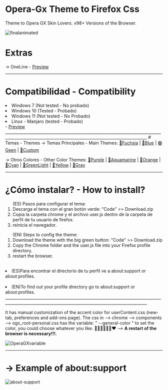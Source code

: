 # Opera-Gx Theme to Firefox Css
Theme to Opera GX Skin Lovers. v98+ Versions of the Browser.

![finalanimated](https://user-images.githubusercontent.com/22057609/156902551-7bb9ee28-2505-44f1-8c26-72bb994c9610.png)

# Extras 
-> OneLine - <a href ="https://i.imgur.com/83Jp3VM.png">Preview</a>
____________________________________________________________________________________________________________________________________________________
# Compatibilidad - Compatibility 
<li>Windows 7 (Not tested - No probado)</li>
<li>Windows 10 (Tested - Probado)</li>
<li>Windows 11 (Not tested - No Probado)</li>
<li>Linux - Manjaro (tested - Probado)</li> - <a href="https://i.imgur.com/bDKNoBn.png">Preview</a>
_____________________________________________________________________________________________________________________________________________________
# Temas - Themes
-> Temas Principales - Main Themes: <a href= "https://addons.mozilla.org/es/firefox/addon/beautiful-opera-gx-fucsia/">🔴Fuchsia</a> | <a href= "https://addons.mozilla.org/es/firefox/addon/beautiful-opera-gx-blue/">🔵Blue</a> | <a href= "https://addons.mozilla.org/es/firefox/addon/beautiful-gx-green/">🟢Geen</a> | <a href= "https://addons.mozilla.org/es/firefox/addon/hexadorsip_operagx-2020/">🌈Custom</a> 

-> Otros Colores - Other Color Themes: <a href= "https://addons.mozilla.org/es/firefox/addon/opera-gx-witchcraft-purple/"> 💜Purple</a> | <a href= "https://addons.mozilla.org/es/firefox/addon/opera-gx-electric-aquamarine/"> 💚Aquamarine</a> | <a href= "https://addons.mozilla.org/es/firefox/addon/opera-gx-ember-orange/"> 🦧Orange</a> | <a href= "https://addons.mozilla.org/es/firefox/addon/opera-gx-frozen-cyan/"> 💠Cyan</a> | <a href= "https://addons.mozilla.org/es/firefox/addon/opera-gx-level-up-green/"> 🍏GreenLight</a> | <a href= "https://addons.mozilla.org/es/firefox/addon/opera-gx-stamina-yellow/"> 💛Yellow</a> | <a href= "https://addons.mozilla.org/es/firefox/addon/opera-gx-wizard-grey/"> 🗻Gray</a>
_____________________________________________________________________________________________________________________________________________________
# ¿Cómo instalar? - How to install?

<ol>(ES) Pasos para configurar el tema:

   <li>Descarga el tema con el gran botón verde: "Code" >> Download.zip</li>
   <li>Copia la carpeta chrome y el archivo user.js dentro de la carpeta de perfil de tu usuario de firefox.</li>
   <li>reinicia el navegador.</li></ol>

<ol>(EN) Steps to config the theme:
   <li>Download the theme with the big green button: "Code" >> Download.zip</li> 
   <li>Copy the Chrome folder and the user.js file into your Firefox profile directory. </li>
   <li>restart the browser. </li></ol></br>
   
<li>(ES)Para encontrar el directorio de tu perfil ve a about:support or about:profiles. </li></br>
<li>(EN)To find out your profile directory go to about:support or about:profiles.</li>
_____________________________________________________________________________________________________________________________________________________

It has manual customization of the accent color for userContent.css (new-tab, preferences and add-ons page). The css in --> chrome --> components --> ogx_root-personal.css has the variable: " --general-color " to set the color, you could choose whatever you like. 💙💚💜🤎💛🧡❤
--> <b>A restart of the browser is necessary!!!. </b>

![OperaGXvariable](https://user-images.githubusercontent.com/22057609/146468198-1df0a627-0241-477f-bfe0-9b48cd7977e4.png)

______________________________________________________________________________________________________________________________________________________
   
# -> Example of about:support
![about-support](https://user-images.githubusercontent.com/22057609/120349392-b372f980-c2c3-11eb-904d-b088168fd849.png)
